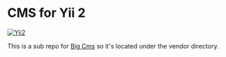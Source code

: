 CMS for Yii 2
===================================

[![Yii2](https://img.shields.io/badge/Powered_by-Yii_Framework-green.svg?style=flat)](http://www.yiiframework.com/)

This is a sub repo for [Big Cms](https://github.com/bigbrush/yii2-bigcms) so it's located under the vendor directory.
